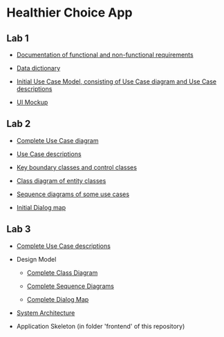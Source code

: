 # Healthier Choice App

## Lab 1
- [Documentation of functional and non-functional requirements](https://entuedu.sharepoint.com/:w:/r/teams/SWEEESolutions2006/Shared%20Documents/General/Lab%201/Documentation%20of%20functional%20and%20non-functional%20requirements.docx?d=wa2a07b9e1ef94aa5840d655e4a56658a&csf=1&web=1&e=Tmpehw)

- [Data dictionary](https://entuedu.sharepoint.com/:w:/r/teams/SWEEESolutions2006/Shared%20Documents/General/Lab%201/Data%20dictionary.docx?d=w0c0d7d10c25f40c396fa36b15017261d&csf=1&web=1&e=5sBuzE)

- [Initial Use Case Model, consisting of Use Case diagram and Use Case descriptions](https://entuedu.sharepoint.com/:w:/r/teams/SWEEESolutions2006/Shared%20Documents/General/Lab%201/Initial%20Use%20Case%20Model.docx?d=w4197cc30756d46028be3291e869e5d6f&csf=1&web=1&e=nfZc8h)

- [UI Mockup](https://www.figma.com/proto/NPqkcPJpspD7cXxPNS1SEG/Swee-Solutions?page-id=0%3A1&node-id=2%3A1&viewport=1432%2C2628%2C0.34&scaling=scale-down&starting-point-node-id=2%3A1)



## Lab 2
- [Complete Use Case diagram](https://entuedu.sharepoint.com/:w:/r/teams/SWEEESolutions2006/Shared%20Documents/General/Lab%201/Initial%20Use%20Case%20Model.docx?d=w4197cc30756d46028be3291e869e5d6f&csf=1&web=1&e=nfZc8h)

- [Use Case descriptions](https://entuedu.sharepoint.com/:w:/r/teams/SWEEESolutions2006/Shared%20Documents/General/Lab%201/Initial%20Use%20Case%20Model.docx?d=w4197cc30756d46028be3291e869e5d6f&csf=1&web=1&e=nfZc8h)

- [Key boundary classes and control classes](https://entuedu.sharepoint.com/:b:/r/teams/SWEEESolutions2006/Shared%20Documents/General/Lab%202/Key%20boundary%20classes%20and%20control%20classes.pdf?csf=1&web=1&e=HehTJt)

- [Class diagram of entity classes](https://entuedu.sharepoint.com/:b:/r/teams/SWEEESolutions2006/Shared%20Documents/General/Lab%202/Class%20diagram%20of%20entity%20classes.pdf?csf=1&web=1&e=pmZd2f)

- [Sequence diagrams of some use cases](https://entuedu.sharepoint.com/:f:/r/teams/SWEEESolutions2006/Shared%20Documents/General/Lab%202/Sequence%20Diagrams?csf=1&web=1&e=ReVaVW)

- [Initial Dialog map](https://entuedu.sharepoint.com/:i:/r/teams/SWEEESolutions2006/Shared%20Documents/General/Lab%202/Dialog%20Map.png?csf=1&web=1&e=utEAP0)



## Lab 3
- [Complete Use Case descriptions](https://entuedu.sharepoint.com/:w:/r/teams/SWEEESolutions2006/Shared%20Documents/General/Lab%203/Complete%20Use%20Case%20Model.docx?d=w4197cc30756d46028be3291e869e5d6f&csf=1&web=1&e=0IZexk)

- Design Model
    - [Complete Class Diagram](https://entuedu.sharepoint.com/:b:/r/teams/SWEEESolutions2006/Shared%20Documents/General/Lab%203/Design%20Model/Class%20Diagram.pdf?csf=1&web=1&e=HhLV0f)

    - [Complete Sequence Diagrams](https://entuedu.sharepoint.com/:f:/r/teams/SWEEESolutions2006/Shared%20Documents/General/Lab%203/Design%20Model/Sequence%20Diagrams?csf=1&web=1&e=HxWv17)

    - [Complete Dialog Map](https://entuedu.sharepoint.com/:i:/r/teams/SWEEESolutions2006/Shared%20Documents/General/Lab%203/Design%20Model/Dialog%20Map.png?csf=1&web=1&e=06UEvn)

- [System Architecture](https://entuedu.sharepoint.com/:p:/r/teams/SWEEESolutions2006/Shared%20Documents/General/Lab%203/System%20Architecture.pptx?d=w1d87e718b3cc4c21ac56a06d2eef4520&csf=1&web=1&e=YOvmQj)

- Application Skeleton (in folder 'frontend' of this repository)